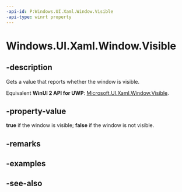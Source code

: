 ```yaml
---
-api-id: P:Windows.UI.Xaml.Window.Visible
-api-type: winrt property
---
```


<!-- Property syntax
public bool Visible { get; }
-->

# Windows.UI.Xaml.Window.Visible

## -description
Gets a value that reports whether the window is visible.

Equivalent **WinUI 2 API for UWP**: [Microsoft.UI.Xaml.Window.Visible](/windows/winui/api/microsoft.ui.xaml.window.visible).

## -property-value
**true** if the window is visible; **false** if the window is not visible.

## -remarks

## -examples

## -see-also
